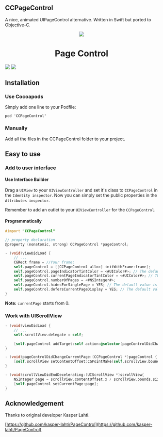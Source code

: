 ## CCPageControl

A nice, animated UIPageControl alternative. Written in Swift but ported to Objective-C.

<p align="center">
<img src="https://cloud.githubusercontent.com/assets/601431/10017520/6563ec6e-612f-11e5-872f-0d75c3b31fd2.gif">
</p>
<h1 align="center">Page Control</h1>

[![](https://img.shields.io/badge/license-MIT-blue.svg)](https://github.com/Cokile/CCPageControl/blob/master/Licence)
[![](https://img.shields.io/github/release/Cokile/CCPageControl.svg)](https://github.com/Cokile/CCPageControl/releases)



## Installation

### Use Cocoapods

Simply add one line to your Podfile:

```
pod 'CCPageControl'
```

### Manually 

Add all the files in the CCPageControl folder to your project.



## Easy to use

### Add to user interface

#### Use Interface Builder

Drag a `UIView` to your `UIViewController` and set it's class to `CCPageControl` in the `Identity inspector`. Now you can simply set the public properties in the `Attributes inspector`.

Remember to add an outlet to your `UIViewController` for the `CCPageControl`.

#### Programmatically

```objective-c
#import "CCPageControl"

// property declaration
@property (nonatomic, strong) CCPageControl *pageControl;

- (void)viewDidLoad {
    // ...
    CGRect frame = //Your frame;
    self.pageControl = [[CCPageControl alloc] initWithFrame:frame];
    self.pageControl.pageIndicatorTintColor = <#UIColor#>; // The default value is UIControl's default tint color.
    self.pageControl.currentPageIndicatorTintColor = <#UIColor#>; // The default value is UIControl's default tint color.
    self.pageControl.numberOfPages = <#NSInteger#>;
    self.pageControl.hidesForSinglePage = YES; // The default value is NO.
    self.pageControl.defersCurrentPageDisplay = YES; // The default value is NO.
}
```

__Note:__ `currentPage`  starts from 0.

### Work with UIScrollView

```objective-c
- (void)viewDidLoad {
    // ...
    self.scrollView.delegate = self;
    
    [self.pageControl addTarget:self action:@selector(pageControlDidChangeCurrentPage:) forControlEvents:UIControlEventValueChanged];
}

- (void)pageControlDidChangeCurrentPage:(CCPageControl *)pageControl {
    [self.scrollView setContentOffset:CGPointMake(self.scrollView.bounds.size.width * (CGFloat)pageControl.currentPage, 0) animated: true];
}

- (void)scrollViewDidEndDecelerating:(UIScrollView *)scrollView{
    NSInteger page = scrollView.contentOffset.x / scrollView.bounds.size.width;
    [self.pageControl setCurrentPage:page];
}
```



## Acknowledgement

Thanks to original developer Kasper Lahti.

[https://github.com/kasper-lahti/PageControl](https://github.com/kasper-lahti/PageControl)
